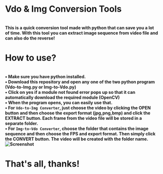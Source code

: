 # Vdo & Img Conversion Tools
<br><b>This is a quick conversion tool made with python that can save you a lot of time. With this tool you can extract image sequence from video file and can also do the reverse!
</br>
# How to use?
<br>• Make sure you have python installed.
<br>• Download this repository and open any one of the two python program (Vdo-to-Img.py or Img-to-Vdo.py)
<br>• Click on yes if a module not found error pops up so that it can automatically download the required module (OpenCV)
<br>• When the program opens, you can easily use that.
<br>• For `Vdo-to-Img Converter`, just choose the video by clicking the OPEN button and then choose the export format (jpg,png,bmp) and click the EXTRACT button. Each frame from the video file will be stored in a separate folder.
<br>• For `Img-to-Vdo Converter`, choose the folder that contains the image sequence and then choose the FPS and export format. Then simply click the CONVERT button. The video will be created with the folder name.
![Screenshot](https://user-images.githubusercontent.com/89206401/147414460-647c5165-6a28-4971-8bee-74922fff4cd6.png)
# That's all, thanks!

